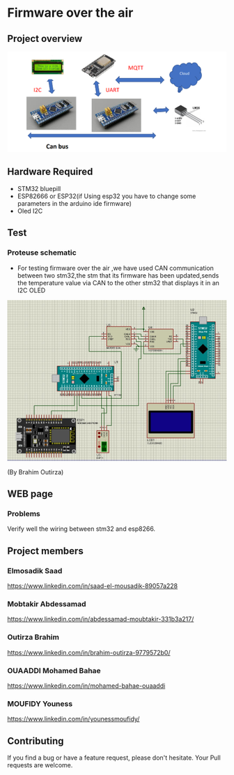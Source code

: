 # Firmware over the air

## Project overview
![alt text](https://github.com/YounessMoufidy/Firmware-over-the-air-/blob/main/Project%20general%20overview.png)



## Hardware Required
- STM32 bluepill
- ESP82666 or ESP32(if Using esp32 you have to change some parameters in the arduino ide firmware)
- Oled I2C
  

## Test
### Proteuse schematic
- For testing firmware over the air ,we have used CAN communication between two stm32,the stm that  its firmware has been updated,sends the temperature value via CAN to the other stm32 that displays it in an I2C OLED
  
 ![alt text](https://github.com/YounessMoufidy/Firmware-over-the-air-/blob/main/Proteuse%20schematic.jpeg)

(By  Brahim Outirza)

## WEB page

### Problems
Verify well the wiring between stm32 and esp8266.

## Project members

### Elmosadik Saad 
https://www.linkedin.com/in/saad-el-mousadik-89057a228

###  Mobtakir Abdessamad
https://www.linkedin.com/in/abdessamad-moubtakir-331b3a217/

### Outirza Brahim 

https://www.linkedin.com/in/brahim-outirza-9779572b0/

### OUAADDI Mohamed Bahae 
https://www.linkedin.com/in/mohamed-bahae-ouaaddi

### MOUFIDY Youness

https://www.linkedin.com/in/younessmoufidy/

## Contributing
If you find a bug or have a feature request, please don't hesitate. Your Pull requests are  welcome.
